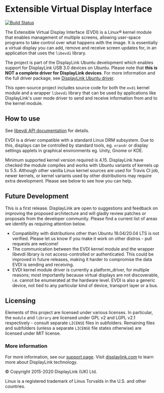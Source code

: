 # Extensible Virtual Display Interface

[![Build Status](https://travis-ci.org/DisplayLink/evdi.svg?branch=devel)](https://travis-ci.org/DisplayLink/evdi)

The Extensible Virtual Display Interface (EVDI) is a Linux&reg; kernel module that enables management of multiple screens, allowing user-space programs to take control over what happens with the image. It is essentially a virtual display you can add, remove and receive screen updates for, in an application that uses the `libevdi` library.

The project is part of the DisplayLink Ubuntu development which enables support for DisplayLink USB 3.0 devices on Ubuntu. Please note that **this is NOT a complete driver for DisplayLink devices**. For more information and the full driver package, see [DisplayLink Ubuntu driver](http://www.displaylink.com/downloads/ubuntu.php).

This open-source project includes source code for both the `evdi` kernel module and a wrapper `libevdi` library that can be used by applications like DisplayLink's user mode driver to send and receive information from and to the kernel module.

## How to use

See [libevdi API documentation](https://displaylink.github.io/evdi) for details.

EVDI is a driver compatible with a standard Linux DRM subsystem. Due to this, displays can be controlled by standard tools, eg. `xrandr` or display settings applets in graphical environments eg. Unity, Gnome or KDE.

Minimum supported kernel version required is 4.15. DisplayLink have checked the module compiles and works with Ubuntu variants of kernels up to 5.5. Although other vanilla Linux kernel sources are used for Travis CI job, newer kernels, or kernel variants used by other distributions may require extra development. Please see below to see how you can help.

## Future Development

This is a first release. DisplayLink are open to suggestions and feedback on improving the proposed architecture and will gladly review patches or proposals from the developer community. Please find a current list of areas we identify as requiring attention below.

- Compatibility with distributions other than Ubuntu 18.04/20.04 LTS is not verified. Please let us know if you make it work on other distros - pull requests are welcome!
- The communication between the EVDI kernel module and the wrapper libevdi library is not access-controlled or authenticated. This could be improved in future releases, making it harder to compromise the data EVDI is sending and receiving.
- EVDI kernel module driver is currently a platform_driver, for multiple reasons; most importantly because virtual displays are not discoverable, i.e. cannot be enumerated at the hardware level. EVDI is also a generic device, not tied to any particular kind of device, transport layer or a bus.

## Licensing

Elements of this project are licensed under various licenses. In particular, the `module` and `library` are licensed
under GPL v2 and LGPL v2.1 respectively - consult separate `LICENSE` files in subfolders. Remaining files and subfolders (unless
a separate `LICENSE` file states otherwise) are licensed under MIT license.

### More information

For more information, see our [support page](http://support.displaylink.com). Visit [displaylink.com](http://displaylink.com) to learn more about DisplayLink technology.

&copy; Copyright 2015-2020 DisplayLink (UK) Ltd.

Linux is a registered trademark of Linus Torvalds in the U.S. and other countries.
